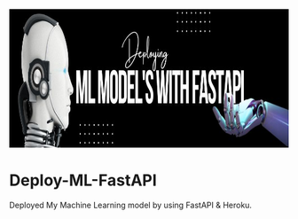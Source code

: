
<img src="https://github.com/rimmelasghar/Deploy-ML-FastAPI/blob/main/img/ML.jpg" alt="Girl in a jacket" width="1000" height="250">


# Deploy-ML-FastAPI
Deployed My Machine Learning model by using FastAPI &amp; Heroku.

